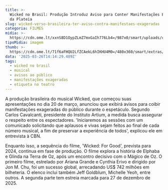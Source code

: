 ```yaml
---
title: >-
  Wicked no Brasil: Produção Introduz Aviso para Conter Manifestações Exageradas
  da Plateia
slug: wicked-verso-brasileira-ter-aviso-contra-manifestaes-exageradas
categoria: FILMES
midia: >-
  https://cdn.ome.lt/xxnS8D1OypZLmZ7mxGaIh776Lb4=/987x0/smart/uploads/conteudo/fotos/OMELETE_CAPA_-_2025-03-26T101744.377.png
tipoMidia: imagem
thumb: >-
  https://cdn.ome.lt/71f6aFHQU2LfZCAekL6hIKHU4M0=/480x360/smart/extras/conteudos/omelete_THUMB_-_2025-03-26T101719.115.png
data: '2025-03-26T14:14:29.489Z'
tags:
  - wicked no brasil
  - musical
  - avisos ao público
  - manifestações exageradas
  - etiqueta no teatro
---
```


A produção brasileira do musical Wicked, que começou suas apresentações no dia 20 de março, anunciou que exibirá avisos para coibir manifestações exageradas do público durante o espetáculo. Segundo Carlos Cavalcanti, presidente do Instituto Artium, a medida busca assegurar o respeito entre os espectadores. 'Iniciaremos as sessões com um comunicado solicitando que aplausos e vivas sejam feitos ao final de cada número musical, a fim de preservar a experiência de todos', explicou ele em entrevista à CBN.

Enquanto isso, a sequência do filme, 'Wicked: For Good', prevista para 2024, continua em fase de produção. O filme explora a história de Elphaba e Glinda na Terra de Oz, após um encontro decisivo com o Mágico de Oz. O primeiro filme, estrelado por Ariana Grande e Cynthia Erivo e dirigido por Jon M. Chu, foi um sucesso global, arrecadando US$ 742 milhões em bilheteria. O elenco inclui também Jeff Goldblum, Michelle Yeoh, entre outros. A segunda parte tem estreia marcada para 27 de dezembro de 2025.
